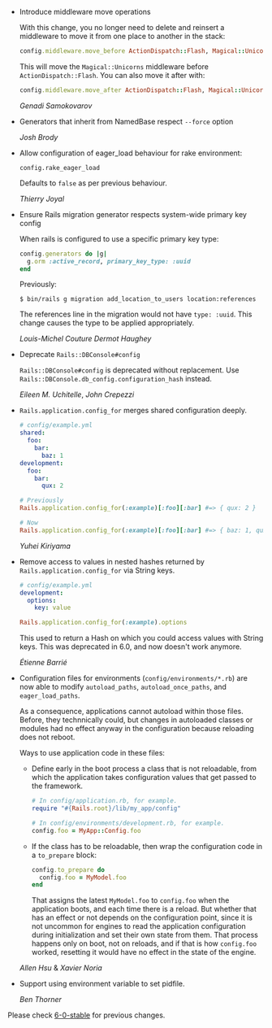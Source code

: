 *   Introduce middleware move operations

    With this change, you no longer need to delete and reinsert a middleware to
    move it from one place to another in the stack:

    ```ruby
    config.middleware.move_before ActionDispatch::Flash, Magical::Unicorns
    ```

    This will move the `Magical::Unicorns` middleware before
    `ActionDispatch::Flash`. You can also move it after with:

    ```ruby
    config.middleware.move_after ActionDispatch::Flash, Magical::Unicorns
    ```

    *Genadi Samokovarov*

*   Generators that inherit from NamedBase respect `--force` option

    *Josh Brody*

*   Allow configuration of eager_load behaviour for rake environment:

        config.rake_eager_load

    Defaults to `false` as per previous behaviour.

    *Thierry Joyal*

*   Ensure Rails migration generator respects system-wide primary key config

    When rails is configured to use a specific primary key type:

    ```ruby
    config.generators do |g|
      g.orm :active_record, primary_key_type: :uuid
    end
    ```

    Previously:

    ```
    $ bin/rails g migration add_location_to_users location:references
    ```

    The references line in the migration would not have `type: :uuid`.
    This change causes the type to be applied appropriately.

    *Louis-Michel Couture* *Dermot Haughey*

*   Deprecate `Rails::DBConsole#config`

    `Rails::DBConsole#config` is deprecated without replacement. Use `Rails::DBConsole.db_config.configuration_hash` instead.

    *Eileen M. Uchitelle*, *John Crepezzi*

*   `Rails.application.config_for` merges shared configuration deeply.

    ```yaml
    # config/example.yml
    shared:
      foo:
        bar:
          baz: 1
    development:
      foo:
        bar:
          qux: 2
    ```

    ```ruby
    # Previously
    Rails.application.config_for(:example)[:foo][:bar] #=> { qux: 2 }

    # Now
    Rails.application.config_for(:example)[:foo][:bar] #=> { baz: 1, qux: 2 }
    ```

    *Yuhei Kiriyama*

*   Remove access to values in nested hashes returned by `Rails.application.config_for` via String keys.

    ```yaml
    # config/example.yml
    development:
      options:
        key: value
    ```

    ```ruby
    Rails.application.config_for(:example).options
    ```

    This used to return a Hash on which you could access values with String keys. This was deprecated in 6.0, and now doesn't work anymore.

    *Étienne Barrié*

*   Configuration files for environments (`config/environments/*.rb`) are
    now able to modify `autoload_paths`, `autoload_once_paths`, and
    `eager_load_paths`.

    As a consequence, applications cannot autoload within those files. Before, they technnically could, but changes in autoloaded classes or modules had no effect anyway in the configuration because reloading does not reboot.

    Ways to use application code in these files:

    * Define early in the boot process a class that is not reloadable, from which the application takes configuration values that get passed to the framework.

        ```ruby
        # In config/application.rb, for example.
        require "#{Rails.root}/lib/my_app/config"

        # In config/environments/development.rb, for example.
        config.foo = MyApp::Config.foo
        ```

    * If the class has to be reloadable, then wrap the configuration code in a `to_prepare` block:

        ```ruby
        config.to_prepare do
          config.foo = MyModel.foo
        end
        ```

      That assigns the latest `MyModel.foo` to `config.foo` when the application boots, and each time there is a reload. But whether that has an effect or not depends on the configuration point, since it is not uncommon for engines to read the application configuration during initialization and set their own state from them. That process happens only on boot, not on reloads, and if that is how `config.foo` worked, resetting it would have no effect in the state of the engine.

    *Allen Hsu* & *Xavier Noria*

*   Support using environment variable to set pidfile.

    *Ben Thorner*


Please check [6-0-stable](https://github.com/rails/rails/blob/6-0-stable/railties/CHANGELOG.md) for previous changes.
